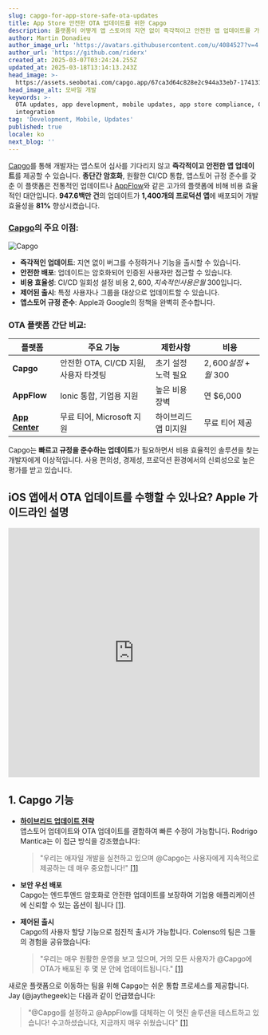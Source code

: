 ```yaml
---
slug: capgo-for-app-store-safe-ota-updates
title: App Store 안전한 OTA 업데이트를 위한 Capgo
description: 플랫폼이 어떻게 앱 스토어의 지연 없이 즉각적이고 안전한 앱 업데이트를 가능하게 하여 개발 효율성과 규정 준수를 향상시키는지 알아보세요.
author: Martin Donadieu
author_image_url: 'https://avatars.githubusercontent.com/u/4084527?v=4'
author_url: 'https://github.com/riderx'
created_at: 2025-03-07T03:24:24.255Z
updated_at: 2025-03-18T13:14:13.243Z
head_image: >-
  https://assets.seobotai.com/capgo.app/67ca3d64c828e2c944a33eb7-1741317877632.jpg
head_image_alt: 모바일 개발
keywords: >-
  OTA updates, app development, mobile updates, app store compliance, CI/CD
  integration
tag: 'Development, Mobile, Updates'
published: true
locale: ko
next_blog: ''
---
```

[Capgo](https://capgo.app/)를 통해 개발자는 앱스토어 심사를 기다리지 않고 **즉각적이고 안전한 앱 업데이트**를 제공할 수 있습니다. **종단간 암호화**, 원활한 CI/CD 통합, 앱스토어 규정 준수를 갖춘 이 플랫폼은 전통적인 업데이트나 [AppFlow](https://ionic.io/appflow)와 같은 고가의 플랫폼에 비해 비용 효율적인 대안입니다. **947.6백만 건**의 업데이트가 **1,400개의 프로덕션 앱**에 배포되어 개발 효율성을 **81%** 향상시켰습니다.

### [Capgo](https://capgo.app/)의 주요 이점:

![Capgo](https://mars-images.imgix.net/seobot/screenshots/capgo.app-26aea05b7e2e737b790a9becb40f7bc5-2025-03-07.jpg?auto=compress)

-   **즉각적인 업데이트**: 지연 없이 버그를 수정하거나 기능을 출시할 수 있습니다.
-   **안전한 배포**: 업데이트는 암호화되어 인증된 사용자만 접근할 수 있습니다.
-   **비용 효율성**: CI/CD 일회성 설정 비용 $2,600, 지속적인 사용은 월 ~$300입니다.
-   **제어된 출시**: 특정 사용자나 그룹을 대상으로 업데이트할 수 있습니다.
-   **앱스토어 규정 준수**: Apple과 Google의 정책을 완벽히 준수합니다.

### OTA 플랫폼 간단 비교:

| 플랫폼 | 주요 기능 | 제한사항 | 비용 |
| --- | --- | --- | --- |
| **Capgo** | 안전한 OTA, CI/CD 지원, 사용자 타겟팅 | 초기 설정 노력 필요 | $2,600 설정 + 월 ~$300 |
| **AppFlow** | Ionic 통합, 기업용 지원 | 높은 비용 장벽 | 연 $6,000 |
| **[App Center](https://visualstudio.microsoft.com/app-center/)** | 무료 티어, Microsoft 지원 | 하이브리드 앱 미지원 | 무료 티어 제공 |

Capgo는 **빠르고 규정을 준수하는 업데이트**가 필요하면서 비용 효율적인 솔루션을 찾는 개발자에게 이상적입니다. 사용 편의성, 경제성, 프로덕션 환경에서의 신뢰성으로 높은 평가를 받고 있습니다.

## iOS 앱에서 OTA 업데이트를 수행할 수 있나요? Apple 가이드라인 설명

<iframe src="https://www.youtube.com/embed/aBZDJI6xQJg" title="YouTube video player" frameborder="0" allow="accelerometer; autoplay; clipboard-write; encrypted-media; gyroscope; picture-in-picture; web-share" referrerpolicy="strict-origin-when-cross-origin" style="width: 100%; height: 500px;" allowfullscreen></iframe>

## 1. Capgo 기능

-   **[하이브리드 업데이트 전략](https://capgo.app/docs/plugin/cloud-mode/hybrid-update/)**  
    앱스토어 업데이트와 OTA 업데이트를 결합하여 빠른 수정이 가능합니다. Rodrigo Mantica는 이 접근 방식을 강조했습니다:
    
    > "우리는 애자일 개발을 실천하고 있으며 @Capgo는 사용자에게 지속적으로 제공하는 데 매우 중요합니다!" [\[1\]](https://capgo.app/)
    
-   **보안 우선 배포**  
    Capgo는 엔드투엔드 암호화로 안전한 업데이트를 보장하여 기업용 애플리케이션에 신뢰할 수 있는 옵션이 됩니다 [\[1\]](https://capgo.app/).
    
-   **제어된 출시**  
    Capgo의 사용자 할당 기능으로 점진적 출시가 가능합니다. Colenso의 팀은 그들의 경험을 공유했습니다:
    
    > "우리는 매우 원활한 운영을 보고 있으며, 거의 모든 사용자가 @Capgo에 OTA가 배포된 후 몇 분 안에 업데이트됩니다." [\[1\]](https://capgo.app/)
    

새로운 플랫폼으로 이동하는 팀을 위해 Capgo는 쉬운 통합 프로세스를 제공합니다. Jay (@jaythegeek)는 다음과 같이 언급했습니다:

> "@Capgo를 설정하고 @AppFlow를 대체하는 이 멋진 솔루션을 테스트하고 있습니다! 수고하셨습니다, 지금까지 매우 쉬웠습니다" [\[1\]](https://capgo.app/)
